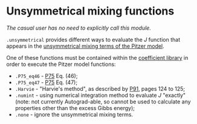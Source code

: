 # Unsymmetrical mixing functions

*The casual user has no need to explicitly call this module.*

`.unsymmetrical` provides different ways to evaluate the *J* function that appears in the [unsymmetrical mixing terms of the Pitzer model](../../modules/model/#etheta).

One of these functions must be contained within the [coefficient library](../cflibs) in order to execute the Pitzer model functions:

  * `.P75_eq46` - [P75](../../references/#P75) Eq. (46);
  * `.P75_eq47` - [P75](../../references/#P75) Eq. (47);
  * `.Harvie` - "Harvie's method", as described by [P91](../../references/#P91), pages 124 to 125;
  * `.numint` - using numerical integration method to evaluate *J* "exactly" (note: not currently Autograd-able, so cannot be used to calculate any properties other than the excess Gibbs energy);
  * `.none` - ignore the unsymmetrical mixing terms.
